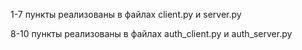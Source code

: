 1-7 пункты реализованы в файлах client.py и server.py


8-10 пункты реализованы в файлах auth_client.py и auth_server.py
